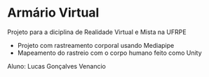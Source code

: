 # Armário Virtual

Projeto para a diciplina de Realidade Virtual e Mista na UFRPE

* Projeto com rastreamento corporal usando Mediapipe
* Mapeamento do rastreio com o corpo humano feito como Unity

Aluno: Lucas Gonçalves Venancio
